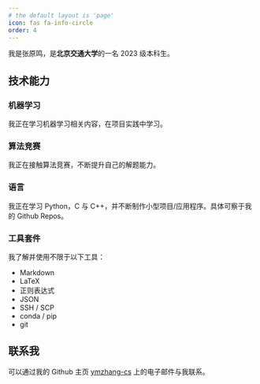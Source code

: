 ```yaml
---
# the default layout is 'page'
icon: fas fa-info-circle
order: 4
---
```


我是张原鸣，是**北京交通大学**的一名 2023 级本科生。

## 技术能力

### 机器学习

我正在学习机器学习相关内容，在项目实践中学习。

### 算法竞赛

我正在接触算法竞赛，不断提升自己的解题能力。

### 语言

我正在学习 Python，C 与 C++，并不断制作小型项目/应用程序。具体可察于我的 Github Repos。

### 工具套件

我了解并使用不限于以下工具：

- Markdown
- LaTeX
- 正则表达式
- JSON
- SSH / SCP
- conda / pip
- git


## 联系我

可以通过我的 Github 主页 [ymzhang-cs](https://github.com/ymzhang-cs) 上的电子邮件与我联系。